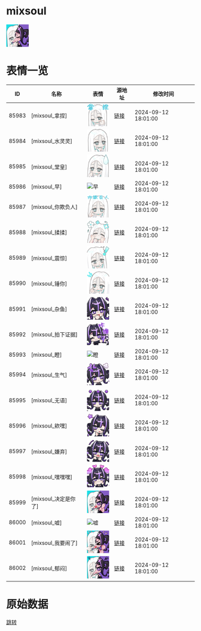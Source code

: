 # mixsoul

<img src="./cover.png" height="60" alt="cover" />

# 表情一览

|ID|名称|表情|源地址|修改时间|
|----|----|----|----|----|
|85983|[mixsoul_拿捏]|<img src="./pic/085983_%5Bmixsoul_拿捏%5D.png" height="60" alt="拿捏"/>|[链接](https://i0.hdslb.com/bfs/garb/ef00d50ea95eb29468c55d4965b71fb1e0084885.png)|2024-09-12 18:01:00|
|85984|[mixsoul_水灵灵]|<img src="./pic/085984_%5Bmixsoul_水灵灵%5D.png" height="60" alt="水灵灵"/>|[链接](https://i0.hdslb.com/bfs/garb/8381f26306bfaced315d84fe5f74185fbcbfa21c.png)|2024-09-12 18:01:00|
|85985|[mixsoul_堂皇]|<img src="./pic/085985_%5Bmixsoul_堂皇%5D.png" height="60" alt="堂皇"/>|[链接](https://i0.hdslb.com/bfs/garb/13956ad78143adbac58895ed265930c54c8f5936.png)|2024-09-12 18:01:00|
|85986|[mixsoul_早]|<img src="./pic/085986_%5Bmixsoul_早%5D.png" height="60" alt="早"/>|[链接](https://i0.hdslb.com/bfs/garb/f06c2cba6aa0c50f979dae54cc2f1e3c8dbcb53e.png)|2024-09-12 18:01:00|
|85987|[mixsoul_你欺负人]|<img src="./pic/085987_%5Bmixsoul_你欺负人%5D.png" height="60" alt="你欺负人"/>|[链接](https://i0.hdslb.com/bfs/garb/d9c834656418d6a3ef2804f233734dc685c99513.png)|2024-09-12 18:01:00|
|85988|[mixsoul_揉揉]|<img src="./pic/085988_%5Bmixsoul_揉揉%5D.png" height="60" alt="揉揉"/>|[链接](https://i0.hdslb.com/bfs/garb/cb60f7182b3bcb28f7f9dbde3789e8d61fe96599.png)|2024-09-12 18:01:00|
|85989|[mixsoul_震惊]|<img src="./pic/085989_%5Bmixsoul_震惊%5D.png" height="60" alt="震惊"/>|[链接](https://i0.hdslb.com/bfs/garb/0aaddfa5c5855ddf7d9d9b5edb543b92d2ca7f1a.png)|2024-09-12 18:01:00|
|85990|[mixsoul_锤你]|<img src="./pic/085990_%5Bmixsoul_锤你%5D.png" height="60" alt="锤你"/>|[链接](https://i0.hdslb.com/bfs/garb/02091a8a04259bda8dc7a07b027cf62e26261969.png)|2024-09-12 18:01:00|
|85991|[mixsoul_杂鱼]|<img src="./pic/085991_%5Bmixsoul_杂鱼%5D.png" height="60" alt="杂鱼"/>|[链接](https://i0.hdslb.com/bfs/garb/efe71f0b7b105f5566dec0f8bc20c2d51d88b493.png)|2024-09-12 18:01:00|
|85992|[mixsoul_拍下证据]|<img src="./pic/085992_%5Bmixsoul_拍下证据%5D.png" height="60" alt="拍下证据"/>|[链接](https://i0.hdslb.com/bfs/garb/9f6361f27f0b58c6026e67e3bdb7ab549d01cbe0.png)|2024-09-12 18:01:00|
|85993|[mixsoul_瞪]|<img src="./pic/085993_%5Bmixsoul_瞪%5D.png" height="60" alt="瞪"/>|[链接](https://i0.hdslb.com/bfs/garb/5b451338f8a18463598bdc0db946e1f84a2515ad.png)|2024-09-12 18:01:00|
|85994|[mixsoul_生气]|<img src="./pic/085994_%5Bmixsoul_生气%5D.png" height="60" alt="生气"/>|[链接](https://i0.hdslb.com/bfs/garb/92dc0eee928b93836814295aae9ec6ff7eb29ab8.png)|2024-09-12 18:01:00|
|85995|[mixsoul_无语]|<img src="./pic/085995_%5Bmixsoul_无语%5D.png" height="60" alt="无语"/>|[链接](https://i0.hdslb.com/bfs/garb/0c924e1149fcf0db4e44d6ee020d7f6ca45cfbff.png)|2024-09-12 18:01:00|
|85996|[mixsoul_欸嘿]|<img src="./pic/085996_%5Bmixsoul_欸嘿%5D.png" height="60" alt="欸嘿"/>|[链接](https://i0.hdslb.com/bfs/garb/f2e65e33a5d01fa8c9b94d6b09c59a1dcf4eb8d6.png)|2024-09-12 18:01:00|
|85997|[mixsoul_嫌弃]|<img src="./pic/085997_%5Bmixsoul_嫌弃%5D.png" height="60" alt="嫌弃"/>|[链接](https://i0.hdslb.com/bfs/garb/f6a7989eca981751a768385e205bc459ade81a33.png)|2024-09-12 18:01:00|
|85998|[mixsoul_嘿嘿嘿]|<img src="./pic/085998_%5Bmixsoul_嘿嘿嘿%5D.png" height="60" alt="嘿嘿嘿"/>|[链接](https://i0.hdslb.com/bfs/garb/e8975d3397a134c23538893a782b3ebf8d363779.png)|2024-09-12 18:01:00|
|85999|[mixsoul_决定是你了]|<img src="./pic/085999_%5Bmixsoul_决定是你了%5D.png" height="60" alt="决定是你了"/>|[链接](https://i0.hdslb.com/bfs/garb/014bb0c750080ee5032665103be27c8d3ef1fa87.png)|2024-09-12 18:01:00|
|86000|[mixsoul_嘘]|<img src="./pic/086000_%5Bmixsoul_嘘%5D.png" height="60" alt="嘘"/>|[链接](https://i0.hdslb.com/bfs/garb/4147cf338dba291fe674c01aa79c06f4f72f0069.png)|2024-09-12 18:01:00|
|86001|[mixsoul_我要闹了]|<img src="./pic/086001_%5Bmixsoul_我要闹了%5D.png" height="60" alt="我要闹了"/>|[链接](https://i0.hdslb.com/bfs/garb/a2e40d331a8e6831b4a954667e90cf0dc24a3ece.png)|2024-09-12 18:01:00|
|86002|[mixsoul_郁闷]|<img src="./pic/086002_%5Bmixsoul_郁闷%5D.png" height="60" alt="郁闷"/>|[链接](https://i0.hdslb.com/bfs/garb/e3b11f01e6abb57da966fed62eb281ac2a5ac257.png)|2024-09-12 18:01:00|

# 原始数据

[跳转](./raw.json)


